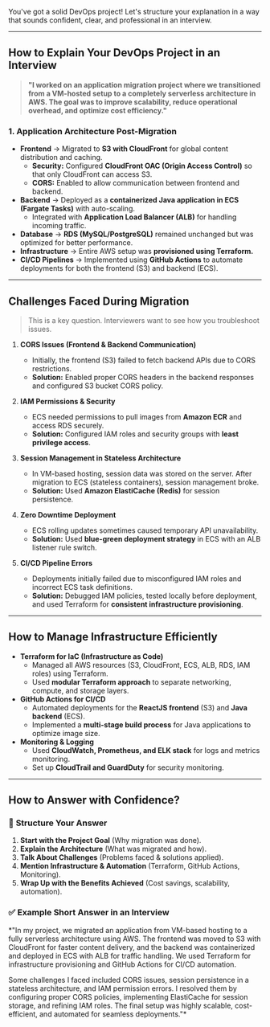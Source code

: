 You've got a solid DevOps project! Let's structure your explanation in a way that sounds confident, clear, and professional in an interview.  

---

## **How to Explain Your DevOps Project in an Interview**
> **"I worked on an application migration project where we transitioned from a VM-hosted setup to a completely serverless architecture in AWS. The goal was to improve scalability, reduce operational overhead, and optimize cost efficiency."**  

### **1. Application Architecture Post-Migration**
- **Frontend** → Migrated to **S3 with CloudFront** for global content distribution and caching.  
  - **Security:** Configured **CloudFront OAC (Origin Access Control)** so that only CloudFront can access S3.  
  - **CORS:** Enabled to allow communication between frontend and backend.  
- **Backend** → Deployed as a **containerized Java application in ECS (Fargate Tasks)** with auto-scaling.  
  - Integrated with **Application Load Balancer (ALB)** for handling incoming traffic.  
- **Database** → **RDS (MySQL/PostgreSQL)** remained unchanged but was optimized for better performance.  
- **Infrastructure** → Entire AWS setup was **provisioned using Terraform.**  
- **CI/CD Pipelines** → Implemented using **GitHub Actions** to automate deployments for both the frontend (S3) and backend (ECS).  

---

## **Challenges Faced During Migration**
> This is a key question. Interviewers want to see how you troubleshoot issues.  

1. **CORS Issues (Frontend & Backend Communication)**
   - Initially, the frontend (S3) failed to fetch backend APIs due to CORS restrictions.  
   - **Solution:** Enabled proper CORS headers in the backend responses and configured S3 bucket CORS policy.  

2. **IAM Permissions & Security**
   - ECS needed permissions to pull images from **Amazon ECR** and access RDS securely.  
   - **Solution:** Configured IAM roles and security groups with **least privilege access**.  

3. **Session Management in Stateless Architecture**
   - In VM-based hosting, session data was stored on the server. After migration to ECS (stateless containers), session management broke.  
   - **Solution:** Used **Amazon ElastiCache (Redis)** for session persistence.  

4. **Zero Downtime Deployment**
   - ECS rolling updates sometimes caused temporary API unavailability.  
   - **Solution:** Used **blue-green deployment strategy** in ECS with an ALB listener rule switch.  

5. **CI/CD Pipeline Errors**
   - Deployments initially failed due to misconfigured IAM roles and incorrect ECS task definitions.  
   - **Solution:** Debugged IAM policies, tested locally before deployment, and used Terraform for **consistent infrastructure provisioning**.  

---

## **How to Manage Infrastructure Efficiently**
- **Terraform for IaC (Infrastructure as Code)**
  - Managed all AWS resources (S3, CloudFront, ECS, ALB, RDS, IAM roles) using Terraform.  
  - Used **modular Terraform approach** to separate networking, compute, and storage layers.  
- **GitHub Actions for CI/CD**
  - Automated deployments for the **ReactJS frontend** (S3) and **Java backend** (ECS).  
  - Implemented a **multi-stage build process** for Java applications to optimize image size.  
- **Monitoring & Logging**
  - Used **CloudWatch, Prometheus, and ELK stack** for logs and metrics monitoring.  
  - Set up **CloudTrail and GuardDuty** for security monitoring.  

---

## **How to Answer with Confidence?**
### 🎯 **Structure Your Answer**
1. **Start with the Project Goal** (Why migration was done).  
2. **Explain the Architecture** (What was migrated and how).  
3. **Talk About Challenges** (Problems faced & solutions applied).  
4. **Mention Infrastructure & Automation** (Terraform, GitHub Actions, Monitoring).  
5. **Wrap Up with the Benefits Achieved** (Cost savings, scalability, automation).  

### ✅ **Example Short Answer in an Interview**
*"In my project, we migrated an application from VM-based hosting to a fully serverless architecture using AWS. The frontend was moved to S3 with CloudFront for faster content delivery, and the backend was containerized and deployed in ECS with ALB for traffic handling. We used Terraform for infrastructure provisioning and GitHub Actions for CI/CD automation.  

Some challenges I faced included CORS issues, session persistence in a stateless architecture, and IAM permission errors. I resolved them by configuring proper CORS policies, implementing ElastiCache for session storage, and refining IAM roles. The final setup was highly scalable, cost-efficient, and automated for seamless deployments."*